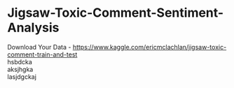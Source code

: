 # Jigsaw-Toxic-Comment-Sentiment-Analysis
 Download Your Data - https://www.kaggle.com/ericmclachlan/jigsaw-toxic-comment-train-and-test 
 <br>
hsbdcka
<br>
aksjhgka
<br>
lasjdgckaj
